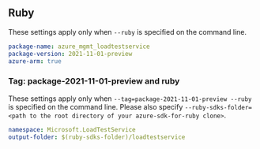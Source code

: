 ## Ruby

These settings apply only when `--ruby` is specified on the command line.

```yaml
package-name: azure_mgmt_loadtestservice
package-version: 2021-11-01-preview
azure-arm: true
```

### Tag: package-2021-11-01-preview and ruby

These settings apply only when `--tag=package-2021-11-01-preview --ruby` is specified on the command line.
Please also specify `--ruby-sdks-folder=<path to the root directory of your azure-sdk-for-ruby clone>`.

```yaml $(tag) == 'package-2020-09-01-preview' && $(ruby)
namespace: Microsoft.LoadTestService
output-folder: $(ruby-sdks-folder)/loadtestservice
```